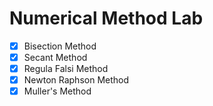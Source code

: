 # Numerical Method Lab

- [x] Bisection Method
- [x] Secant Method
- [x] Regula Falsi Method
- [x] Newton Raphson Method
- [x] Muller's Method
